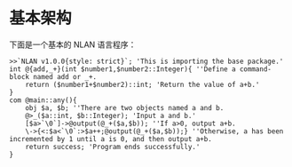 # 基本架构<!-- {docsify-ignore} -->

下面是一个基本的 NLAN 语言程序：

<pre class="language-nlan match-braces rainbow-braces line-numbers"><code language="nlan">>>`NLAN v1.0.0{style: strict}`; 'This is importing the base package.'
int @{add,_+}(int $number1,$number2::Integer){ ''Define a command-block named add or _+.
	return ($number1+$number2)::int; 'Return the value of a+b.'
}
com @main::any(){
	obj $a, $b; ''There are two objects named a and b.
	@>_($a::int, $b::Integer); 'Input a and b.'
	[$a>`\0`]->@output(@_+($a,$b)); ''If a>0, output a+b.
	\->{<:$a<`\0`:>$a++;@output(@_+($a,$b));} ''Otherwise, a has been incremented by 1 until a is 0, and then output a+b.
	return success; 'Program ends successfully.'
}</code></pre>

